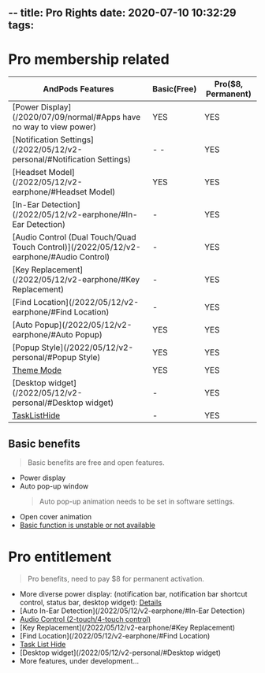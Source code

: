 --
title: Pro Rights
date: 2020-07-10 10:32:29
tags:
---

# Pro membership related
AndPods Features | Basic(Free) | Pro($8, Permanent)
---- | --- | ---
[Power Display](/2020/07/09/normal/#Apps have no way to view power) | YES | YES
[Notification Settings](/2022/05/12/v2-personal/#Notification Settings) | - - | YES
[Headset Model](/2022/05/12/v2-earphone/#Headset Model) | YES | YES
[In-Ear Detection](/2022/05/12/v2-earphone/#In-Ear Detection) | - | YES
[Audio Control (Dual Touch/Quad Touch Control)](/2022/05/12/v2-earphone/#Audio Control) | - | YES
[Key Replacement](/2022/05/12/v2-earphone/#Key Replacement) | - | YES
[Find Location](/2022/05/12/v2-earphone/#Find Location) | - | YES
[Auto Popup](/2022/05/12/v2-earphone/#Auto Popup) | YES | YES
[Popup Style](/2022/05/12/v2-personal/#Popup Style) | YES | YES
[Theme Mode](/2022/05/12/v2-personal/#theme-mode) | YES | YES
[Desktop widget](/2022/05/12/v2-personal/#Desktop widget) | - | YES
[TaskListHide](/2022/05/12/v2-personal/#TaskListHide) | - | YES

## Basic benefits
> Basic benefits are free and open features.
* Power display
* Auto pop-up window
    > Auto pop-up animation needs to be set in software settings.
* Open cover animation
* [Basic function is unstable or not available](/2020/07/09/normal/)

# Pro entitlement
> Pro benefits, need to pay $8 for permanent activation.
* More diverse power display: (notification bar, notification bar shortcut control, status bar, desktop widget): [Details](/2020/07/10/function-interface/)
* [Auto In-Ear Detection](/2022/05/12/v2-earphone/#In-Ear Detection)
* [Audio Control (2-touch/4-touch control)](/2022/05/12/v2-earphone/#audio-control)
* [Key Replacement](/2022/05/12/v2-earphone/#Key Replacement)
* [Find Location](/2022/05/12/v2-earphone/#Find Location)
* [Task List Hide](/2022/05/12/v2-personal/#Task-List-Hide)
* [Desktop widget](/2022/05/12/v2-personal/#Desktop widget)
* More features, under development...
